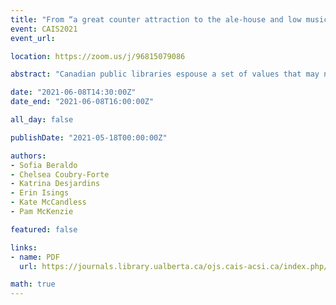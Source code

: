 ```yaml
---
title: "From “a great counter attraction to the ale-house and low music hall” to “the one place everybody goes”: the public library in The Globe and Mail, 1860-2016"
event: CAIS2021
event_url:

location: https://zoom.us/j/96815079086

abstract: "Canadian public libraries espouse a set of values that may not be congruent (e.g., preserving “high” culture vs providing access to inclusive collections). Tension or conflict can result when stakeholders emphasize different values, so it is crucial to attend to values in stakeholder accounts, including those in the mass media. This poster presents a) emerging findings from a study of the representation of public libraries in The Globe and Mail since 1860; and b) reflections on the research and research communication process as an innovative experiential learning opportunity for the interdisciplinary team of faculty, graduate, and undergraduate students."

date: "2021-06-08T14:30:00Z"
date_end: "2021-06-08T16:00:00Z"

all_day: false

publishDate: "2021-05-18T00:00:00Z"

authors:
- Sofia Beraldo
- Chelsea Coubry-Forte
- Katrina Desjardins
- Erin Isings
- Kate McCandless
- Pam McKenzie

featured: false

links:
- name: PDF
  url: https://journals.library.ualberta.ca/ojs.cais-acsi.ca/index.php/cais-asci/article/view/1194/1032

math: true
---
```

